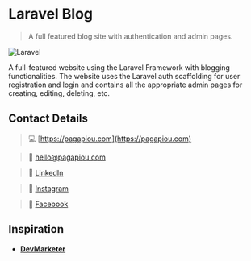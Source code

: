 # Laravel Blog

> A full featured blog site with authentication and admin pages. 

<p>
<img src="https://laravel.com/assets/img/components/logo-laravel.svg" title="Laravel" alt="Laravel" />
</p>

A full-featured website using the Laravel Framework with blogging functionalities. The website uses the Laravel auth scaffolding for user registration and login and contains all the appropriate admin pages for creating, editing, deleting, etc.


## Contact Details


> :computer: [https://pagapiou.com](https://pagapiou.com)

> :email: [hello@pagapiou.com](mailto:hello@pagapiou.com)

> :iphone: [LinkedIn](https://www.linkedin.com/in/agapiou/)

> :iphone: [Instagram](https://www.instagram.com/panos_agapiou/)

> :iphone: [Facebook](https://www.facebook.com/panagiotis.agapiou)


## Inspiration


- **[DevMarketer](https://www.youtube.com/channel/UC6kwT7-jjZHHF1s7vCfg2CA)**
